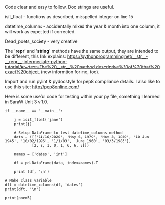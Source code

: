Code clear and easy to follow.
Doc strings are useful.

isit_float  - functions as described, misspelled integer on line 15

datetime_columns - accidentally mixed the year & month into one column, it will work as expected if corrected.

Dead_poets_society - very creative

The '__repr__' and '__string__' methods have the same output, they are intended to be different, this link explains:
https://pythonprogramming.net/__str__-__repr__-intermediate-python-tutorial/#:~:text=The%20__str__%20method,descriptive%20of%20that%20exact%20object.
(new informtion for me, too).

Import and run pylint & pydocstyle for pep8 compliance details. I also like to use this site: http://pep8online.com/

Here is some useful code for testing within your py file, something I learned in SaraW Unit 3 v 1.0.

    if __name__ == '__main__':

        j = isit_float('jane')
        print(j)

        # Setup DataFrame to test datetime_columns method
        data = ([['11/16/2020', 'May 6, 1979', 'Nov 3, 1860', '10 Jun 1945', '10/02/1996', '1/1/03', 'June 1960', '03/3/1985'],
                [2, 2, 1, 0, 1, 6, 6, 2]])

        names = ['dates', 'int']

        df = pd.DataFrame(data, index=names).T

        print (df, '\n')

    # Make class variable
    dft = datetime_columns(df, 'dates')
    print(dft, '\n')

    print(poem5)
